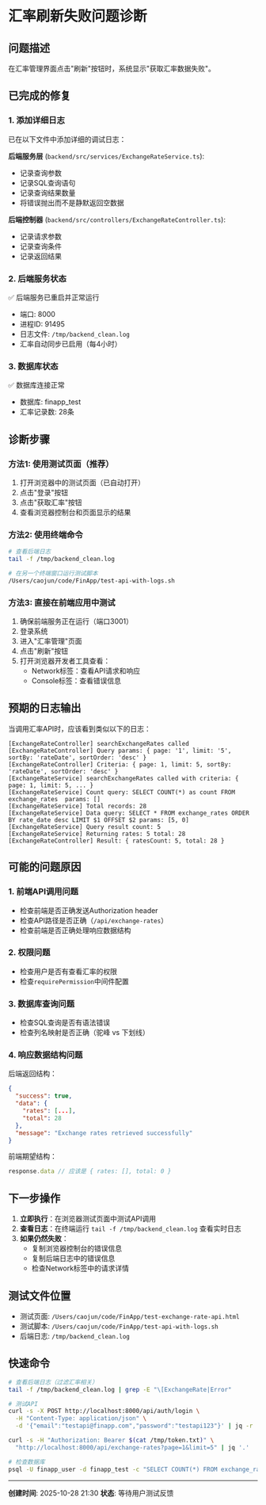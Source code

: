 # 汇率刷新失败问题诊断

## 问题描述
在汇率管理界面点击"刷新"按钮时，系统显示"获取汇率数据失败"。

## 已完成的修复

### 1. 添加详细日志
已在以下文件中添加详细的调试日志：

**后端服务层** (`backend/src/services/ExchangeRateService.ts`):
- 记录查询参数
- 记录SQL查询语句
- 记录查询结果数量
- 将错误抛出而不是静默返回空数据

**后端控制器** (`backend/src/controllers/ExchangeRateController.ts`):
- 记录请求参数
- 记录查询条件
- 记录返回结果

### 2. 后端服务状态
✅ 后端服务已重启并正常运行
- 端口: 8000
- 进程ID: 91495
- 日志文件: `/tmp/backend_clean.log`
- 汇率自动同步已启用（每4小时）

### 3. 数据库状态
✅ 数据库连接正常
- 数据库: finapp_test
- 汇率记录数: 28条

## 诊断步骤

### 方法1: 使用测试页面（推荐）
1. 打开浏览器中的测试页面（已自动打开）
2. 点击"登录"按钮
3. 点击"获取汇率"按钮
4. 查看浏览器控制台和页面显示的结果

### 方法2: 使用终端命令
```bash
# 查看后端日志
tail -f /tmp/backend_clean.log

# 在另一个终端窗口运行测试脚本
/Users/caojun/code/FinApp/test-api-with-logs.sh
```

### 方法3: 直接在前端应用中测试
1. 确保前端服务正在运行（端口3001）
2. 登录系统
3. 进入"汇率管理"页面
4. 点击"刷新"按钮
5. 打开浏览器开发者工具查看：
   - Network标签：查看API请求和响应
   - Console标签：查看错误信息

## 预期的日志输出

当调用汇率API时，应该看到类似以下的日志：

```
[ExchangeRateController] searchExchangeRates called
[ExchangeRateController] Query params: { page: '1', limit: '5', sortBy: 'rateDate', sortOrder: 'desc' }
[ExchangeRateController] Criteria: { page: 1, limit: 5, sortBy: 'rateDate', sortOrder: 'desc' }
[ExchangeRateService] searchExchangeRates called with criteria: { page: 1, limit: 5, ... }
[ExchangeRateService] Count query: SELECT COUNT(*) as count FROM exchange_rates  params: []
[ExchangeRateService] Total records: 28
[ExchangeRateService] Data query: SELECT * FROM exchange_rates ORDER BY rate_date desc LIMIT $1 OFFSET $2 params: [5, 0]
[ExchangeRateService] Query result count: 5
[ExchangeRateService] Returning rates: 5 total: 28
[ExchangeRateController] Result: { ratesCount: 5, total: 28 }
```

## 可能的问题原因

### 1. 前端API调用问题
- 检查前端是否正确发送Authorization header
- 检查API路径是否正确（`/api/exchange-rates`）
- 检查前端是否正确处理响应数据结构

### 2. 权限问题
- 检查用户是否有查看汇率的权限
- 检查`requirePermission`中间件配置

### 3. 数据库查询问题
- 检查SQL查询是否有语法错误
- 检查列名映射是否正确（驼峰 vs 下划线）

### 4. 响应数据结构问题
后端返回结构：
```json
{
  "success": true,
  "data": {
    "rates": [...],
    "total": 28
  },
  "message": "Exchange rates retrieved successfully"
}
```

前端期望结构：
```typescript
response.data // 应该是 { rates: [], total: 0 }
```

## 下一步操作

1. **立即执行**：在浏览器测试页面中测试API调用
2. **查看日志**：在终端运行 `tail -f /tmp/backend_clean.log` 查看实时日志
3. **如果仍然失败**：
   - 复制浏览器控制台的错误信息
   - 复制后端日志中的错误信息
   - 检查Network标签中的请求详情

## 测试文件位置

- 测试页面: `/Users/caojun/code/FinApp/test-exchange-rate-api.html`
- 测试脚本: `/Users/caojun/code/FinApp/test-api-with-logs.sh`
- 后端日志: `/tmp/backend_clean.log`

## 快速命令

```bash
# 查看后端日志（过滤汇率相关）
tail -f /tmp/backend_clean.log | grep -E "\[ExchangeRate|Error"

# 测试API
curl -s -X POST http://localhost:8000/api/auth/login \
  -H "Content-Type: application/json" \
  -d '{"email":"testapi@finapp.com","password":"testapi123"}' | jq -r '.data.token' > /tmp/token.txt

curl -s -H "Authorization: Bearer $(cat /tmp/token.txt)" \
  "http://localhost:8000/api/exchange-rates?page=1&limit=5" | jq '.'

# 检查数据库
psql -U finapp_user -d finapp_test -c "SELECT COUNT(*) FROM exchange_rates;"
```

---

**创建时间**: 2025-10-28 21:30
**状态**: 等待用户测试反馈
